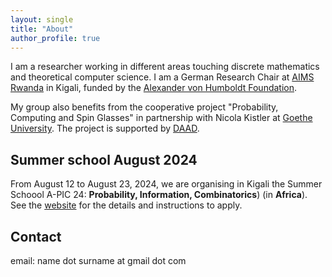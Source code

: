 ```yaml
---
layout: single
title: "About"
author_profile: true
---
```


I am a researcher working in different areas touching discrete mathematics and theoretical
computer science. I am a German Research Chair at [AIMS Rwanda](https://aims.ac.rw) in Kigali, funded by the
[Alexander von Humboldt Foundation](https://www.humboldt-foundation.de/en/).

My group also benefits from the cooperative project "Probability, Computing and Spin Glasses" in partnership with Nicola Kistler at [Goethe University](https://www.goethe-university-frankfurt.de/).
The project is supported by [DAAD](https://www.daad.de/en/).

## Summer school August 2024
From August 12 to August 23, 2024, we are organising in Kigali the Summer Schoool A-PIC 24: **Probability, Information, Combinatorics**) (in **Africa**). See the
[website](https://www.uni-frankfurt.de/147012250/A_PIC_24) for the details and instructions to apply.


## Contact
email: name dot surname at gmail dot com

